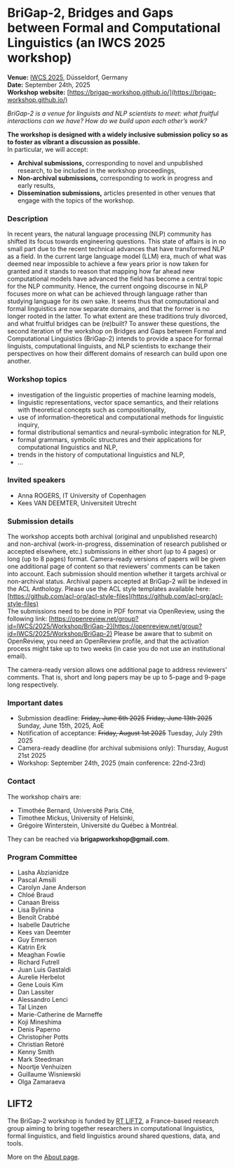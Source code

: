 # BriGap-2, Bridges and Gaps between Formal and Computational Linguistics (an IWCS 2025 workshop)

**Venue:** [IWCS 2025](https://iwcs2025.github.io/), Düsseldorf, Germany  
**Date:** September 24th, 2025  
**Workshop website:** [https://brigap-workshop.github.io/](https://brigap-workshop.github.io/)

_BriGap-2 is a venue for linguists and NLP scientists to meet: what fruitful interactions can we have? How do we build upon each other’s work?_

**The workshop is designed with a widely inclusive submission policy so as to foster as vibrant a discussion as possible.**  
In particular, we will accept:
- **Archival submissions,** corresponding to novel and unpublished research, to be included in the workshop proceedings,
- **Non-archival submissions,** corresponding to work in progress and early results,
- **Dissemination submissions,** articles presented in other venues that engage with the topics of the workshop.

### Description
In recent years, the natural language processing (NLP) community has shifted its focus towards engineering questions. This state of affairs is in no small part due to the recent technical advances that have transformed NLP as a field. In the current large language model (LLM) era, much of what was deemed near impossible to achieve a few years prior is now taken for granted and it stands to reason that mapping how far ahead new computational models have advanced the field has become a central topic for the NLP community. Hence, the current ongoing discourse in NLP focuses more on what can be achieved through language rather than studying language for its own sake. It seems thus that computational and formal linguistics are now separate domains, and that the former is no longer rooted in the latter.
To what extent are these traditions truly divorced, and what fruitful bridges can be (re)built? To answer these questions, the second iteration of the workshop on Bridges and Gaps between Formal and Computational Linguistics (BriGap-2) intends to provide a space for formal linguists, computational linguists, and NLP scientists to exchange their perspectives on how their different domains of research can build upon one another.

### Workshop topics
- investigation of the linguistic properties of machine learning models,
- linguistic representations, vector space semantics, and their relations with theoretical concepts such as compositionality,
- use of information-theoretical and computational methods for linguistic inquiry,
- formal distributional semantics and neural-symbolic integration for NLP,
- formal grammars, symbolic structures and their applications for computational linguistics and NLP,
- trends in the history of computational linguistics and NLP,
- …

### Invited speakers
- Anna ROGERS, IT University of Copenhagen
- Kees VAN DEEMTER, Universiteit Utrecht

### Submission details
The workshop accepts both archival (original and unpublished research) and non-archival (work-in-progress, dissemination of research published or accepted elsewhere, etc.) submissions in either short (up to 4 pages) or long (up to 8 pages) format. Camera-ready versions of papers will be given one additional page of content so that reviewers’ comments can be taken into account. 
Each submission should mention whether it targets archival or non-archival status. Archival papers accepted at BriGap-2 will be indexed in the ACL Anthology.
Please use the ACL style templates available here: [https://github.com/acl-org/acl-style-files](https://github.com/acl-org/acl-style-files)  
The submissions need to be done in PDF format via OpenReview, using the following link: [https://openreview.net/group?id=IWCS/2025/Workshop/BriGap-2](https://openreview.net/group?id=IWCS/2025/Workshop/BriGap-2)
Please be aware that to submit on OpenReview, you need an OpenReview profile, and that the activation process might take up to two weeks (in case you do not use an institutional email).

The camera-ready version allows one additional page to address reviewers' comments.
That is, short and long papers may be up to 5-page and 9-page long respectively.

### Important dates
- Submission deadline: ~~Friday, June 6th 2025~~ ~~Friday, June 13th 2025~~ Sunday, June 15th, 2025, AoE
- Notification of acceptance: ~~Friday, August 1st 2025~~ Tuesday, July 29th 2025
- Camera-ready deadline (for archival submisions only): Thursday, August 21st 2025
- Workshop: September 24th, 2025 (main conference: 22nd-23rd)

### Contact
The workshop chairs are:
- Timothée Bernard, Université Paris Cité,
- Timothee Mickus, University of Helsinki,
- Grégoire Winterstein, Université du Québec à Montréal.

They can be reached via __brigapworkshop@gmail.com__.

### Program Committee
- Lasha Abzianidze
- Pascal Amsili
- Carolyn Jane Anderson
- Chloé Braud
- Canaan Breiss
- Lisa Bylinina
- Benoît Crabbé
- Isabelle Dautriche
- Kees van Deemter
- Guy Emerson
- Katrin Erk
- Meaghan Fowlie
- Richard Futrell
- Juan Luis Gastaldi
- Aurelie Herbelot
- Gene Louis Kim
- Dan Lassiter
- Alessandro Lenci
- Tal Linzen
- Marie-Catherine de Marneffe
- Koji Mineshima
- Denis Paperno
- Christopher Potts
- Christian Retoré
- Kenny Smith
- Mark Steedman
- Noortje Venhuizen
- Guillaume Wisniewski
- Olga Zamaraeva

## LIFT2
The BriGap-2 workshop is funded by [RT LIFT2](https://gdr-lift.loria.fr/), a France-based research group aiming to bring together researchers in computational linguistics, formal linguistics, and field linguistics around shared questions, data, and tools.

More on the [About page](about.md).
